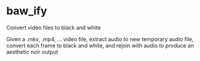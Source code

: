# baw_ify
Convert video files to black and white

Given a .mkv, .mp4, ... video file, extract audio to new temporary audio file, convert each frame to black and white, and rejoin with audio to produce an aesthetic noir output
